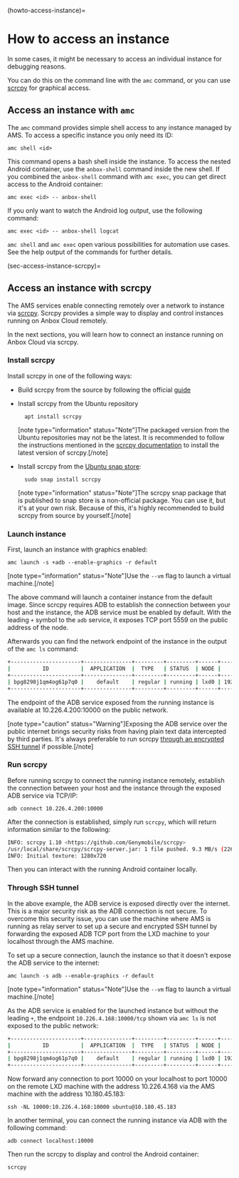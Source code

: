 (howto-access-instance)=
# How to access an instance

In some cases, it might be necessary to access an individual instance for debugging reasons.

You can do this on the command line with the `amc` command, or you can use [scrcpy](https://github.com/Genymobile/scrcpy) for graphical access.

## Access an instance with `amc`

The `amc` command provides simple shell access to any instance managed by AMS. To access a specific instance you only need its ID:

    amc shell <id>

This command opens a bash shell inside the instance. To access the nested Android container, use the `anbox-shell` command inside the new shell. If you combined the `anbox-shell` command with `amc exec`, you can get direct access to the Android container:

    amc exec <id> -- anbox-shell

If you only want to watch the Android log output, use the following command:

    amc exec <id> -- anbox-shell logcat

`amc shell` and `amc exec` open various possibilities for automation use cases. See the help output of the commands for further details.

(sec-access-instance-scrcpy)=
## Access an instance with scrcpy

The AMS services enable connecting remotely over a network to instance via [scrcpy](https://github.com/Genymobile/scrcpy).
Scrcpy provides a simple way to display and control instances running on Anbox Cloud remotely.

In the next sections, you will learn how to connect an instance running on Anbox Cloud via scrcpy.

### Install scrcpy

Install scrcpy in one of the following ways:
<!-- wokeignore:rule=master -->
* Build scrcpy from the source by following the official [guide](https://github.com/Genymobile/scrcpy/blob/master/doc/build.md)

* Install scrcpy from the Ubuntu repository

        apt install scrcpy

  <!-- wokeignore:rule=master -->
  [note type="information" status="Note"]The packaged version from the Ubuntu repositories may not be the latest. It is recommended to follow the instructions mentioned in the [scrcpy documentation](https://github.com/Genymobile/scrcpy/blob/master/doc/linux.md#latest-version) to install the latest version of scrcpy.[/note]

* Install scrcpy from the [Ubuntu snap store](https://snapcraft.io):

        sudo snap install scrcpy

  [note type="information" status="Note"]The scrcpy snap package that is published to snap store is a non-official package. You can use it, but it's at your own risk. Because of this, it's highly recommended to build scrcpy from source by yourself.[/note]

### Launch instance

First, launch an instance with graphics enabled:

    amc launch -s +adb --enable-graphics -r default

[note type="information" status="Note"]Use the `--vm` flag to launch a virtual machine.[/note]

The above command will launch a container instance from the default image. Since scrcpy requires ADB to establish the connection between your host and the instance, the ADB service must be enabled by default. With the leading `+` symbol to the `adb` service, it exposes TCP port 5559 on the public address of the node.

Afterwards you can find the network endpoint of the instance in the output of the `amc ls` command:

```bash
+----------------------+---------------+---------+---------+------+---------------+-------------------------------------------------------+
|          ID          |  APPLICATION  |  TYPE   | STATUS  | NODE |    ADDRESS    |                       ENDPOINTS                       |
+----------------------+---------------+---------+---------+------+---------------+-------------------------------------------------------+
| bpg8298j1qm4og61p7q0 |    default    | regular | running | lxd0 | 192.168.100.2 | adb:192.168.100.2:5559/tcp adb:10.226.4.200:10000/tcp |
+----------------------+---------------+---------+---------+------+---------------+-------------------------------------------------------+
```

The endpoint of the ADB service exposed from the running instance is available at 10.226.4.200:10000 on the public network.

[note type="caution" status="Warning"]Exposing the ADB service over the public internet brings security risks from having plain text data intercepted by third parties. It's always preferable to run scrcpy [through an encrypted SSH tunnel](#through-ssh-tunnel-6) if possible.[/note]

### Run scrcpy

Before running scrcpy to connect the running instance remotely, establish the connection between your host and the instance through the exposed ADB service via TCP/IP:

    adb connect 10.226.4.200:10000

After the connection is established, simply run `scrcpy`, which will return information similar to the following:

```bash
INFO: scrcpy 1.10 <https://github.com/Genymobile/scrcpy>
/usr/local/share/scrcpy/scrcpy-server.jar: 1 file pushed. 9.3 MB/s (22662 bytes in 0.002s)
INFO: Initial texture: 1280x720
```

Then you can interact with the running Android container locally.

### Through SSH tunnel

In the above example, the ADB service is exposed directly over the internet. This is a major security risk as the ADB connection is not secure. To overcome this security issue, you can use the machine where AMS is running as relay server to set up a secure and encrypted SSH tunnel by forwarding the exposed ADB TCP port from the LXD machine to your localhost through the AMS machine.

To set up a secure connection, launch the instance so that it doesn't expose the ADB service to the internet:

    amc launch -s adb --enable-graphics -r default

[note type="information" status="Note"]Use the `--vm` flag to launch a virtual machine.[/note]

As the ADB service is enabled for the launched instance but without the leading `+`, the endpoint `10.226.4.168:10000/tcp` shown via `amc ls` is not exposed to the public network:

```bash
+----------------------+---------------+---------+---------+------+---------------+-------------------------------------------------------+
|          ID          |  APPLICATION  |  TYPE   | STATUS  | NODE |    ADDRESS    |                       ENDPOINTS                       |
+----------------------+---------------+---------+---------+------+---------------+-------------------------------------------------------+
| bpg8298j1qm4og61p7q0 |    default    | regular | running | lxd0 | 192.168.100.2 | adb:192.168.100.2:5559/tcp adb:10.226.4.168:10000/tcp |
+----------------------+---------------+---------+---------+------+---------------+-------------------------------------------------------+
```

Now forward any connection to port 10000 on your localhost to port 10000 on the remote LXD machine with the address 10.226.4.168 via the AMS machine with the address 10.180.45.183:

    ssh -NL 10000:10.226.4.168:10000 ubuntu@10.180.45.183

In another terminal, you can connect the running instance via ADB with the following command:

    adb connect localhost:10000

Then run the scrcpy to display and control the Android container:

    scrcpy
